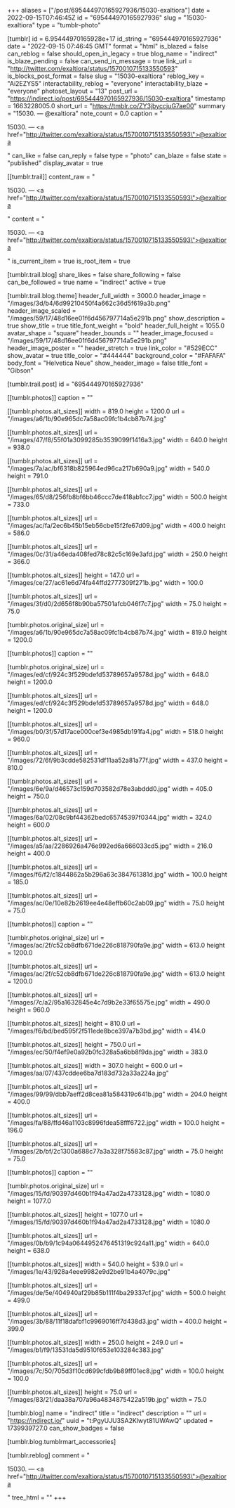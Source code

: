 +++
aliases = ["/post/695444970165927936/15030-exaltiora"]
date = 2022-09-15T07:46:45Z
id = "695444970165927936"
slug = "15030-exaltiora"
type = "tumblr-photo"

[tumblr]
id = 6.95444970165928e+17
id_string = "695444970165927936"
date = "2022-09-15 07:46:45 GMT"
format = "html"
is_blazed = false
can_reblog = false
should_open_in_legacy = true
blog_name = "indirect"
is_blaze_pending = false
can_send_in_message = true
link_url = "http://twitter.com/exaltiora/status/1570010715133550593"
is_blocks_post_format = false
slug = "15030-exaltiora"
reblog_key = "Ai2EZYS5"
interactability_reblog = "everyone"
interactability_blaze = "everyone"
photoset_layout = "13"
post_url = "https://indirect.io/post/695444970165927936/15030-exaltiora"
timestamp = 1663228005.0
short_url = "https://tmblr.co/ZY3jbyccjuG7ae00"
summary = "15030. — @exaltiora"
note_count = 0.0
caption = "<p>15030. — <a href=\"http://twitter.com/exaltiora/status/1570010715133550593\">@exaltiora</a></p>"
can_like = false
can_reply = false
type = "photo"
can_blaze = false
state = "published"
display_avatar = true

[[tumblr.trail]]
content_raw = "<p>15030. — <a href=\"http://twitter.com/exaltiora/status/1570010715133550593\">@exaltiora</a></p>"
content = "<p>15030. &mdash; <a href=\"http://twitter.com/exaltiora/status/1570010715133550593\">@exaltiora</a></p>"
is_current_item = true
is_root_item = true

[tumblr.trail.blog]
share_likes = false
share_following = false
can_be_followed = true
name = "indirect"
active = true

[tumblr.trail.blog.theme]
header_full_width = 3000.0
header_image = "/images/3d/b4/6d99210450f4a662c36d5f619a3b.png"
header_image_scaled = "/images/59/17/48d16ee01f6d456797714a5e291b.png"
show_description = true
show_title = true
title_font_weight = "bold"
header_full_height = 1055.0
avatar_shape = "square"
header_bounds = ""
header_image_focused = "/images/59/17/48d16ee01f6d456797714a5e291b.png"
header_image_poster = ""
header_stretch = true
link_color = "#529ECC"
show_avatar = true
title_color = "#444444"
background_color = "#FAFAFA"
body_font = "Helvetica Neue"
show_header_image = false
title_font = "Gibson"

[tumblr.trail.post]
id = "695444970165927936"

[[tumblr.photos]]
caption = ""

[[tumblr.photos.alt_sizes]]
width = 819.0
height = 1200.0
url = "/images/a6/1b/90e965dc7a58ac09fc1b4cb87b74.jpg"

[[tumblr.photos.alt_sizes]]
url = "/images/47/f8/55f01a3099285b3539099f1416a3.jpg"
width = 640.0
height = 938.0

[[tumblr.photos.alt_sizes]]
url = "/images/7a/ac/bf6318b825964ed96ca217b690a9.jpg"
width = 540.0
height = 791.0

[[tumblr.photos.alt_sizes]]
url = "/images/65/d8/256fb8bf6bb46ccc7de418ab1cc7.jpg"
width = 500.0
height = 733.0

[[tumblr.photos.alt_sizes]]
url = "/images/ac/fa/2ec6b45b15eb56cbe15f2fe67d09.jpg"
width = 400.0
height = 586.0

[[tumblr.photos.alt_sizes]]
url = "/images/0c/31/a46eda408fed78c82c5c169e3afd.jpg"
width = 250.0
height = 366.0

[[tumblr.photos.alt_sizes]]
height = 147.0
url = "/images/ce/27/ac61e6d74fa44ffd2777309f271b.jpg"
width = 100.0

[[tumblr.photos.alt_sizes]]
url = "/images/3f/d0/2d656f8b90ba57501afcb046f7c7.jpg"
width = 75.0
height = 75.0

[tumblr.photos.original_size]
url = "/images/a6/1b/90e965dc7a58ac09fc1b4cb87b74.jpg"
width = 819.0
height = 1200.0

[[tumblr.photos]]
caption = ""

[tumblr.photos.original_size]
url = "/images/ed/cf/924c3f529bdefd53789657a9578d.jpg"
width = 648.0
height = 1200.0

[[tumblr.photos.alt_sizes]]
url = "/images/ed/cf/924c3f529bdefd53789657a9578d.jpg"
width = 648.0
height = 1200.0

[[tumblr.photos.alt_sizes]]
url = "/images/b0/3f/57d17ace000cef3e4985db191fa4.jpg"
width = 518.0
height = 960.0

[[tumblr.photos.alt_sizes]]
url = "/images/72/6f/9b3cdde582531df11aa52a81a77f.jpg"
width = 437.0
height = 810.0

[[tumblr.photos.alt_sizes]]
url = "/images/6e/9a/d46573c159d703582d78e3abddd0.jpg"
width = 405.0
height = 750.0

[[tumblr.photos.alt_sizes]]
url = "/images/6a/02/08c9bf44362bedc65745397f0344.jpg"
width = 324.0
height = 600.0

[[tumblr.photos.alt_sizes]]
url = "/images/a5/aa/2286926a476e992ed6a666033cd5.jpg"
width = 216.0
height = 400.0

[[tumblr.photos.alt_sizes]]
url = "/images/f6/f2/c1844862a5b296a63c384761381d.jpg"
width = 100.0
height = 185.0

[[tumblr.photos.alt_sizes]]
url = "/images/ac/0e/10e82b2619ee4e48effb60c2ab09.jpg"
width = 75.0
height = 75.0

[[tumblr.photos]]
caption = ""

[tumblr.photos.original_size]
url = "/images/ac/2f/c52cb8dfb671de226c818790fa9e.jpg"
width = 613.0
height = 1200.0

[[tumblr.photos.alt_sizes]]
url = "/images/ac/2f/c52cb8dfb671de226c818790fa9e.jpg"
width = 613.0
height = 1200.0

[[tumblr.photos.alt_sizes]]
url = "/images/7c/a2/95a1632845e4c7d9b2e33f65575e.jpg"
width = 490.0
height = 960.0

[[tumblr.photos.alt_sizes]]
height = 810.0
url = "/images/f6/bd/bed595f2f511ede8bce397a7b3bd.jpg"
width = 414.0

[[tumblr.photos.alt_sizes]]
height = 750.0
url = "/images/ec/50/f4ef9e0a92b0fc328a5a6bb8f9da.jpg"
width = 383.0

[[tumblr.photos.alt_sizes]]
width = 307.0
height = 600.0
url = "/images/aa/07/437cddee6ba7d183d732a33a224a.jpg"

[[tumblr.photos.alt_sizes]]
url = "/images/99/99/dbb7aeff2d8cea81a584319c641b.jpg"
width = 204.0
height = 400.0

[[tumblr.photos.alt_sizes]]
url = "/images/fa/88/ffd46a1103c8996fdea58fff6722.jpg"
width = 100.0
height = 196.0

[[tumblr.photos.alt_sizes]]
url = "/images/2b/bf/2c1300a688c77a3a328f75583c87.jpg"
width = 75.0
height = 75.0

[[tumblr.photos]]
caption = ""

[tumblr.photos.original_size]
url = "/images/15/fd/90397d460b1f94a47ad2a4733128.jpg"
width = 1080.0
height = 1077.0

[[tumblr.photos.alt_sizes]]
height = 1077.0
url = "/images/15/fd/90397d460b1f94a47ad2a4733128.jpg"
width = 1080.0

[[tumblr.photos.alt_sizes]]
url = "/images/0b/b9/1c94a0644952476451319c924a11.jpg"
width = 640.0
height = 638.0

[[tumblr.photos.alt_sizes]]
width = 540.0
height = 539.0
url = "/images/1e/43/928a4eee9982e9d2be91b4a4079c.jpg"

[[tumblr.photos.alt_sizes]]
url = "/images/de/5e/404940af29b85b111f4ba29337cf.jpg"
width = 500.0
height = 499.0

[[tumblr.photos.alt_sizes]]
url = "/images/3b/88/11f18dafbf1c9969016ff7d438d3.jpg"
width = 400.0
height = 399.0

[[tumblr.photos.alt_sizes]]
width = 250.0
height = 249.0
url = "/images/b1/f9/13531da5d9510f653e103284c383.jpg"

[[tumblr.photos.alt_sizes]]
url = "/images/7c/50/705d3f10cd699cfdb9b89ff01ec8.jpg"
width = 100.0
height = 100.0

[[tumblr.photos.alt_sizes]]
height = 75.0
url = "/images/83/21/daa38a707a96a4834875422a519b.jpg"
width = 75.0

[tumblr.blog]
name = "indirect"
title = "indirect"
description = ""
url = "https://indirect.io/"
uuid = "t:PgyUJU3SA2Klwyt81UWAwQ"
updated = 1739939727.0
can_show_badges = false

[tumblr.blog.tumblrmart_accessories]

[tumblr.reblog]
comment = "<p>15030. — <a href=\"http://twitter.com/exaltiora/status/1570010715133550593\">@exaltiora</a></p>"
tree_html = ""
+++
